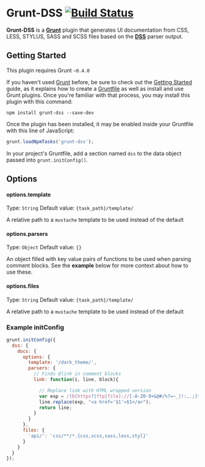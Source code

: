 # Grunt-DSS [![Build Status](https://secure.travis-ci.org/darcyclarke/DSS.png?branch=master)](http://travis-ci.org/darcyclarke/grunt-dss)

**Grunt-DSS** is a **[Grunt](http://gruntjs.com)** plugin that generates UI documentation from CSS, LESS, STYLUS, SASS and SCSS files based on the **[DSS](https://github.com/darcyclarke/dss)** parser output.

## Getting Started
This plugin requires Grunt `~0.4.0`

If you haven't used [Grunt](http://gruntjs.com/) before, be sure to check out the [Getting Started](http://gruntjs.com/getting-started) guide, as it explains how to create a [Gruntfile](http://gruntjs.com/sample-gruntfile) as well as install and use Grunt plugins. Once you're familiar with that process, you may install this plugin with this command:

```shell
npm install grunt-dss --save-dev
```

Once the plugin has been installed, it may be enabled inside your Gruntfile with this line of JavaScript:

```js
grunt.loadNpmTasks('grunt-dss');
```

In your project's Gruntfile, add a section named `dss` to the data object passed into `grunt.initConfig()`.

## Options

#### options.template
Type: `String`
Default value: `{task_path}/template/`

A relative path to a `mustache` template to be used instead of the default

#### options.parsers
Type: `Object`
Default value: `{}`

An object filled with key value pairs of functions to be used when parsing comment blocks. See the **example** below for more context about how to use these.

#### options.files
Type: `String`
Default value: `{task_path}/template/`

A relative path to a `mustache` template to be used instead of the default

### Example initConfig

```javascript
grunt.initConfig({
  dss: {
    docs: {
      options: {
        template: '/dark_theme/',
        parsers: {
          // Finds @link in comment blocks
          link: function(i, line, block){

            // Replace link with HTML wrapped version
            var exp = /(b(https?|ftp|file)://[-A-Z0-9+&@#/%?=~_|!:,.;]*[-A-Z0-9+&@#/%=~_|])/ig;
            line.replace(exp, "<a href='$1'>$1</a>");
            return line;
          }
        }
      },
      files: {
        'api/': 'css/**/*.{css,scss,sass,less,styl}'
      }
    }
  }
});
````
